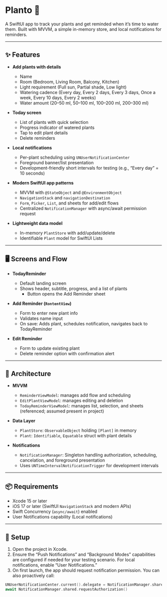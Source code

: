 # Planto 🌱

A SwiftUI app to track your plants and get reminded when it’s time to water them. Built with MVVM, a simple in-memory store, and local notifications for reminders.

---

## ✨ Features

- **Add plants with details**
  - Name
  - Room (Bedroom, Living Room, Balcony, Kitchen)
  - Light requirement (Full sun, Partial shade, Low light)
  - Watering cadence (Every day, Every 2 days, Every 3 days, Once a week, Every 10 days, Every 2 weeks)
  - Water amount (20–50 ml, 50–100 ml, 100–200 ml, 200–300 ml)

- **Today screen**
  - List of plants with quick selection
  - Progress indicator of watered plants
  - Tap to edit plant details
  - Delete reminders

- **Local notifications**
  - Per-plant scheduling using `UNUserNotificationCenter`
  - Foreground banner/list presentation
  - Development-friendly short intervals for testing (e.g., “Every day” = 10 seconds)

- **Modern SwiftUI app patterns**
  - MVVM with `@StateObject` and `@EnvironmentObject`
  - `NavigationStack` and `navigationDestination`
  - `Form`, `Picker`, `List`, and sheets for add/edit flows
  - Centralized `NotificationManager` with async/await permission request

- **Lightweight data model**
  - In-memory `PlantStore` with add/update/delete
  - Identifiable `Plant` model for SwiftUI Lists

---

## 🖥 Screens and Flow

- **TodayReminder**
  - Default landing screen
  - Shows header, subtitle, progress, and a list of plants
    - Button opens the Add Reminder sheet

- **Add Reminder (`RontentView`)**
  - Form to enter new plant info
  - Validates name input
  - On save: Adds plant, schedules notification, navigates back to TodayReminder

- **Edit Reminder**
  - Form to update existing plant
  - Delete reminder option with confirmation alert

---

## 🧠 Architecture

- **MVVM**
  - `ReminderViewModel`: manages add flow and scheduling
  - `EditPlantViewModel`: manages editing and deletion
  - `TodayReminderViewModel`: manages list, selection, and sheets (referenced; assumed present in project)

- **Data Layer**
  - `PlantStore`: `ObservableObject` holding `[Plant]` in memory
  - `Plant`: `Identifiable`, `Equatable` struct with plant details

- **Notifications**
  - `NotificationManager`: Singleton handling authorization, scheduling, cancelation, and foreground presentation
  - Uses `UNTimeIntervalNotificationTrigger` for development intervals

---

## 📦 Requirements

- Xcode 15 or later
- iOS 17 or later (SwiftUI `NavigationStack` and modern APIs)
- Swift Concurrency (`async/await`) enabled
- User Notifications capability (Local notifications)

---

## 🚀 Setup

1. Open the project in Xcode.
2. Ensure the “Push Notifications” and “Background Modes” capabilities are configured if needed for your testing scenario. For local notifications, enable “User Notifications.”
3. On first launch, the app should request notification permission. You can also proactively call:

```swift
UNUserNotificationCenter.current().delegate = NotificationManager.shared
await NotificationManager.shared.requestAuthorization()
